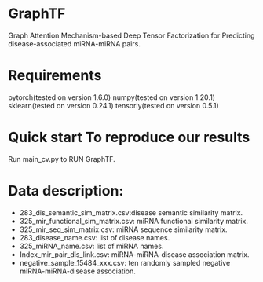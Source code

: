# GraphTF
Graph Attention Mechanism-based Deep Tensor Factorization for Predicting disease-associated miRNA-miRNA pairs.
# Requirements
  pytorch(tested on version 1.6.0)
  numpy(tested on version 1.20.1)
  sklearn(tested on version 0.24.1)
  tensorly(tested on version 0.5.1) 

# Quick start To reproduce our results
Run main_cv.py to RUN GraphTF.

# Data description:
* 283_dis_semantic_sim_matrix.csv:disease semantic similarity matrix.   
* 325_mir_functional_sim_matrix.csv: miRNA functional similarity matrix.   
* 325_mir_seq_sim_matrix.csv: miRNA sequence similarity matrix.  
* 283_disease_name.csv: list of disease names.   
* 325_miRNA_name.csv: list of miRNA names.   
* Index_mir_pair_dis_link.csv: miRNA-miRNA-disease association matrix.  
* negative_sample_15484_xxx.csv: ten randomly sampled negative miRNA-miRNA-disease association.
